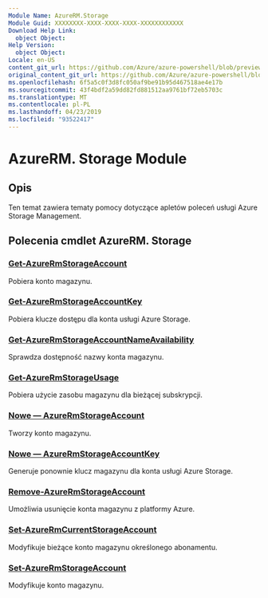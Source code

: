 ```yaml
---
Module Name: AzureRM.Storage
Module Guid: XXXXXXXX-XXXX-XXXX-XXXX-XXXXXXXXXXXX
Download Help Link:
  object Object: 
Help Version:
  object Object: 
Locale: en-US
content_git_url: https://github.com/Azure/azure-powershell/blob/preview/src/ResourceManager/Storage/Stack/Commands.Management.Storage/help/AzureRM.Storage.md
original_content_git_url: https://github.com/Azure/azure-powershell/blob/preview/src/ResourceManager/Storage/Stack/Commands.Management.Storage/help/AzureRM.Storage.md
ms.openlocfilehash: 6f5a5c0f3d8fc050af9be91b95d467518ae4e17b
ms.sourcegitcommit: 43f4bdf2a59dd82fd881512aa9761bf72eb5703c
ms.translationtype: MT
ms.contentlocale: pl-PL
ms.lasthandoff: 04/23/2019
ms.locfileid: "93522417"
---
```

# AzureRM. Storage Module
## Opis
Ten temat zawiera tematy pomocy dotyczące apletów poleceń usługi Azure Storage Management.

## Polecenia cmdlet AzureRM. Storage
### [Get-AzureRmStorageAccount](Get-AzureRmStorageAccount.md)
Pobiera konto magazynu.

### [Get-AzureRmStorageAccountKey](Get-AzureRmStorageAccountKey.md)
Pobiera klucze dostępu dla konta usługi Azure Storage.

### [Get-AzureRmStorageAccountNameAvailability](Get-AzureRmStorageAccountNameAvailability.md)
Sprawdza dostępność nazwy konta magazynu.

### [Get-AzureRmStorageUsage](Get-AzureRmStorageUsage.md)
Pobiera użycie zasobu magazynu dla bieżącej subskrypcji.

### [Nowe — AzureRmStorageAccount](New-AzureRmStorageAccount.md)
Tworzy konto magazynu.

### [Nowe — AzureRmStorageAccountKey](New-AzureRmStorageAccountKey.md)
Generuje ponownie klucz magazynu dla konta usługi Azure Storage.

### [Remove-AzureRmStorageAccount](Remove-AzureRmStorageAccount.md)
Umożliwia usunięcie konta magazynu z platformy Azure.

### [Set-AzureRmCurrentStorageAccount](Set-AzureRmCurrentStorageAccount.md)
Modyfikuje bieżące konto magazynu określonego abonamentu.

### [Set-AzureRmStorageAccount](Set-AzureRmStorageAccount.md)
Modyfikuje konto magazynu.

